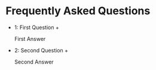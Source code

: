 # Frequently Asked Questions

+ 1: First Question +

  First Answer

+ 2: Second Question +

  Second Answer
